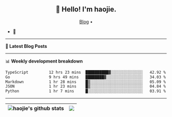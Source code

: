 <h2 align="center">👋 Hello! I'm haojie.</h2>
<p align="center">
  <a href="https://aoyouer.com">Blog</a> •
</p>


- 🔭 


-------

**📝 Latest Blog Posts**


-------

📊 **Weekly development breakdown**
<!--START_SECTION:waka-->

```txt
TypeScript         12 hrs 23 mins  ██████████▓░░░░░░░░░░░░░░   42.92 %
Go                 9 hrs 49 mins   ████████▓░░░░░░░░░░░░░░░░   34.03 %
Markdown           1 hr 28 mins    █▒░░░░░░░░░░░░░░░░░░░░░░░   05.09 %
JSON               1 hr 23 mins    █▒░░░░░░░░░░░░░░░░░░░░░░░   04.84 %
Python             1 hr 7 mins     █░░░░░░░░░░░░░░░░░░░░░░░░   03.91 %
```

<!--END_SECTION:waka-->

-------



| <img align="center" src="https://github-readme-stats.vercel.app/api?username=haojie06&show_icons=true&theme=graywhite&show_icons=true&count_private=true&include_all_commits=true&hide_border=true" alt="haojie's github stats" /> | <img align="center" src="https://github-readme-stats.vercel.app/api/top-langs/?username=haojie06&layout=compact&theme=graywhite&hide_border=true&hide=css,html" /> |
| ------------- | ------------- |


